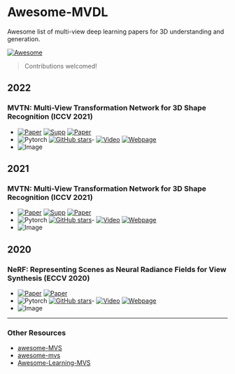 # Awesome-MVDL
Awesome list of multi-view deep learning papers for 3D understanding and generation. 

[![Awesome](https://cdn.rawgit.com/sindresorhus/awesome/d7305f38d29fed78fa85652e3a63e154dd8e8829/media/badge.svg)](https://github.com/sindresorhus/awesome)

> Contributions welcomed!

## 2022

### MVTN: Multi-View Transformation Network for 3D Shape Recognition (ICCV 2021)

- [![Paper](https://img.shields.io/badge/Camera--Ready-PDF-f5cac3?logo=adobeacrobatreader&logoColor=red)](https://arxiv.org/pdf/2011.13244.pdf) [![Supp](https://img.shields.io/badge/Supplementary-PDF-f5cac3?logo=adobeacrobatreader&logoColor=red)](https://drive.google.com/file/d/1-dQnztL21U0TcDoPZGx5r-_GWxzEDK-r/view?usp=sharing) [![Paper](http://img.shields.io/badge/arxiv-arxiv.2011.13244-B31B1B?logo=arXiv&logoColor=green)](https://arxiv.org/abs/2011.13244)
- ![Pytorch](https://img.shields.io/badge/PyTorch-ee4c2c?logo=pytorch&logoColor=white) [![GitHub stars](https://img.shields.io/github/stars/ajhamdi/MVTN?logo=github&label=Stars)](https://github.com/ajhamdi/MVTN)- [![Video](https://img.shields.io/badge/Youtube-Video-cc0000?style=flat&logo=youtube&logoColor=cc0000)](https://youtu.be/1zaHx8ztlhk)
 [![Webpage](https://img.shields.io/badge/Project-Page-3cba54?style=flat&logo=Google%20chrome&logoColor=white)](https://abdullahamdi.com/publication/mvtn-iccv/)
- ![Image](https://github.com/ajhamdi/MVTN/blob/master/doc/pipeline.png)


## 2021

### MVTN: Multi-View Transformation Network for 3D Shape Recognition (ICCV 2021)
- [![Paper](https://img.shields.io/badge/Camera--Ready-PDF-f5cac3?logo=adobeacrobatreader&logoColor=red)](https://arxiv.org/pdf/2011.13244.pdf) [![Supp](https://img.shields.io/badge/Supplementary-PDF-f5cac3?logo=adobeacrobatreader&logoColor=red)](https://drive.google.com/file/d/1-dQnztL21U0TcDoPZGx5r-_GWxzEDK-r/view?usp=sharing) [![Paper](http://img.shields.io/badge/arxiv-arxiv.2011.13244-B31B1B?logo=arXiv&logoColor=green)](https://arxiv.org/abs/2011.13244)
- ![Pytorch](https://img.shields.io/badge/PyTorch-ee4c2c?logo=pytorch&logoColor=white) [![GitHub stars](https://img.shields.io/github/stars/ajhamdi/MVTN?logo=github&label=Stars)](https://github.com/ajhamdi/MVTN)- [![Video](https://img.shields.io/badge/Youtube-Video-cc0000?style=flat&logo=youtube&logoColor=cc0000)](https://youtu.be/1zaHx8ztlhk)
 [![Webpage](https://img.shields.io/badge/Project-Page-3cba54?style=flat&logo=Google%20chrome&logoColor=white)](https://abdullahamdi.com/publication/mvtn-iccv/)
- ![Image](https://uploads-ssl.webflow.com/51e0d73d83d06baa7a00000f/5e700ef6067b43821ed52768_pipeline_website-01-p-800.png)


## 2020

### NeRF: Representing Scenes as Neural Radiance Fields for View Synthesis (ECCV 2020)
- [![Paper](https://img.shields.io/badge/Camera--Ready-PDF-f5cac3?logo=adobeacrobatreader&logoColor=red)](https://arxiv.org/pdf/2003.08934.pdf) [![Paper](http://img.shields.io/badge/arxiv-arxiv.2011.13244-B31B1B?logo=arXiv&logoColor=green)](https://arxiv.org/abs/2003.08934)
- ![Pytorch](https://img.shields.io/badge/PyTorch-ee4c2c?logo=pytorch&logoColor=white) [![GitHub stars](https://img.shields.io/github/stars/yenchenlin/nerf-pytorch?logo=github&label=Stars)](https://github.com/yenchenlin/nerf-pytorch)- [![Video](https://img.shields.io/badge/Youtube-Video-cc0000?style=flat&logo=youtube&logoColor=cc0000)](https://youtu.be/JuH79E8rdKc)
 [![Webpage](https://img.shields.io/badge/Project-Page-3cba54?style=flat&logo=Google%20chrome&logoColor=white)](https://www.matthewtancik.com/nerf)
- ![Image](https://user-images.githubusercontent.com/7057863/78473103-9353b300-7770-11ea-98ed-6ba2d877b62c.gif)

---

### Other Resources
- [awesome-MVS](https://github.com/walsvid/Awesome-MVS)
- [awesome-mvs](https://github.com/krahets/awesome-mvs)
- [Awesome-Learning-MVS](https://github.com/XYZ-qiyh/Awesome-Learning-MVS)

